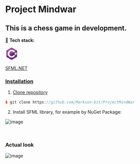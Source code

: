 
# Project Mindwar
  ## This is a chess game in development.<br>
  
  🌱 **Tech stack:**
   <p align="left"> <a href="https://www.w3schools.com/cs/" target="_blank" rel="noreferrer"> <img src="https://raw.githubusercontent.com/devicons/devicon/master/icons/csharp/csharp-original.svg" alt="csharp"            width="40" height="40"/> </p>
   <p align="left"> <a href="https://www.sfml-dev.org/download/sfml.net/" target="_blank" rel="noreferrer"> SFML.NET </p>
  


### Installation
1. Clone repository
  ```c++
  $ git clone https://github.com/Markson-bit/ProjectMindWar
  ```
2. Install SFML library, for example by NuGet Package: <br>

  ![image](https://github.com/Markson-bit/ProjectMindWar/assets/88060437/b129e0f8-bcd7-4f0f-b817-9defa649fa92) 
     
<br>
     
### Actual look
     
  ![image](https://github.com/Markson-bit/ProjectMindWar/assets/88060437/ecf2c198-aa4b-40f1-bbb3-a3498a5b3bf9)



  
  



